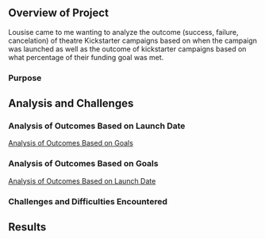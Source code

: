 ## Overview of Project
Lousise came to me wanting to analyze the outcome (success, failure, cancelation) of theatre Kickstarter campaigns based on when the campaign was launched as well as the outcome of kickstarter campaigns based on what percentage of their funding goal was met. 
### Purpose

## Analysis and Challenges

### Analysis of Outcomes Based on Launch Date

[Analysis of Outcomes Based on Goals](resources/resources/Theater_Outcomes_vs_Launch.png)
### Analysis of Outcomes Based on Goals

[Analysis of Outcomes Based on Launch Date](resources/Outcomes_vs_Goals.png)
### Challenges and Difficulties Encountered

## Results
